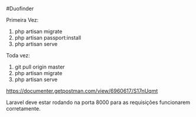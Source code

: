 #Duofinder

Primeira Vez:

1) php artisan migrate
2) php artisan passport:install
3) php artisan serve

Toda vez:

1) git pull origin master
2) php artisan migrate
3) php artisan serve


https://documenter.getpostman.com/view/6960617/S17nUqmt


Laravel deve estar rodando na porta 8000 para as requisições funcionarem corretamente.